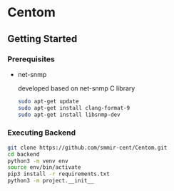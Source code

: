 # Centom
<!-- GETTING STARTED -->
## Getting Started

### Prerequisites
* net-snmp

	developed based on net-snmp C library
	```sh
	sudo apt-get update
	sudo apt-get install clang-format-9
	sudo apt-get install libsnmp-dev
	```

### Executing Backend

```sh
git clone https://github.com/smmir-cent/Centom.git
cd backend
python3 -m venv env
source env/bin/activate
pip3 install -r requirements.txt
python3 -m project.__init__
```